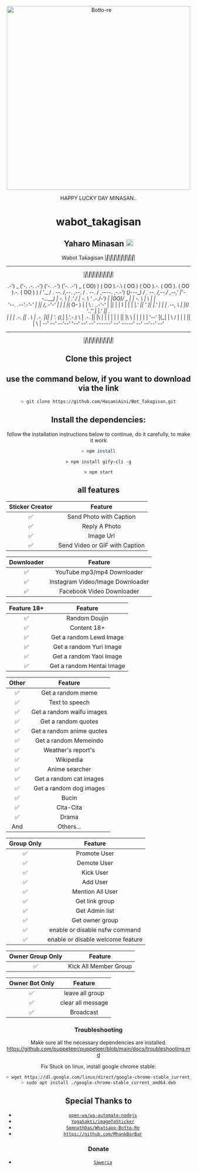 <div align="center">
<img src="https://resize.cdn.otakumode.com/ex/1200.630/0.111.596.314/u/f0da3d54cf33414f90114b28b3f9c571.jpg" alt="Botto-re" width="500" />

<p>HAPPY LUCKY DAY MINASAN..
 </p>



# wabot_takagisan
## Yaharo Minasan <img src="https://github.com/TheDudeThatCode/TheDudeThatCode/blob/master/Assets/Hi.gif" width="20px">





Wabot Takagisan
|_____|_____|_____|_____|_____|_____|_____|_____|_____|_____|_____|_____|_____|_____|_____|_____|


____ _____ _____ _____ _____ _____ _____ _____ _____ _____ _____ _____ _____ _____ _____ _____
 |_____|_____|_____|_____|_____|_____|_____|_____|_____|_____|_____|_____|_____|_____|_____|_____|


 .-') _      ('-.    .-. .-')    ('-.                          .-')     ('-.         .-') _
(  OO) )    ( OO ).-.\  ( OO )  ( OO ).-.                     ( OO ).  ( OO ).-.    ( OO ) )
/     '._   / . --. /,--. ,--.  / . --. /  ,----.     ,-.-') (_)---\_) / . --. /,--./ ,--,'
|'--...__)  | \-.  \ |  .'   /  | \-.  \  '  .-./-')  |  |OO)/    _ |  | \-.  \ |   \ |  |\
'--.  .--'.-'-'  |  ||      /,.-'-'  |  | |  |_( O- ) |  |  \\  :   ..-'-'  |  ||    \|  | )
   |  |    \| |_.'  ||     ' _)\| |_.'  | |  | .--, \ |  |(_/ '..''.\| |_.'  ||  .     
      |  |     |  .-.  ||  .   \   |  .-.  |(|  | '. (_/,|  |_.'.-._)   \ |  .-.  ||  |\    |
   |  |     |  | |  ||  |\   \  |  | |  | |  '--'  |(_|  |   \       / |  | |  ||  | \   |
   --'     --' --'--' '--'  --' --'  ------'   --'    -----'  --' --'--'  --'


  _____ _____ _____ _____ _____ _____ _____ _____ _____ _____ _____ _____ _____ _____ _____ _____
 |_____|_____|_____|_____|_____|_____|_____|_____|_____|_____|_____|_____|_____|_____|_____|_____|

## Clone this project 
## use the command below, if you want to download via the link

```bash
> git clone https://github.com/HasamiAini/Bot_Takagisan.git
```

## Install the dependencies:
follow the installation instructions below to continue,
do it carefully, to make it work

```bash
> npm install
```
```
> npm install gify-cli -g
```

```
> npm start
```

## all features

| Sticker Creator |                Feature           |
| :-----------: | :--------------------------------: |
|       ✅       | Send Photo with Caption          |
|       ✅       | Reply A Photo                    |
|       ✅       | Image Url                        |
|       ✅       | Send Video or GIF with Caption   |


| Downloader |                     Feature                |
| :------------: | :---------------------------------------------: |
|       ✅        |   YouTube mp3/mp4 Downloader                    |
|       ✅        |   Instagram Video/Image Downloader                  |
|       ✅        |   Facebook Video Downloader                  |

| Feature 18+ |                     Feature                |
| :------------: | :---------------------------------------------: |
|       ✅        |   Random Doujin                   |
|       ✅        |   Content 18+                  |
|       ✅        |   Get a random Lewd Image                  |
|       ✅        |   Get a random Yuri Image                  |
|       ✅        |   Get a random Yaoi Image                  |
|       ✅        |   Get a random Hentai Image                  |


| Other  |                     Feature                     |
| :------------: | :---------------------------------------------: |
|       ✅        |   Get a random meme             |
|       ✅        |   Text to speech                |
|       ✅        |   Get a random waifu images     |
|       ✅        |   Get a random quotes           |
|       ✅        |   Get a random anime quotes     |
|       ✅        |   Get a random Memeindo      |
|       ✅        |   Weather's report's     |
|       ✅        |   Wikipedia                 |
|       ✅        |   Anime searcher    |
|       ✅        |   Get a random cat images       |
|       ✅        |   Get a random dog images       |
|       ✅        |   Bucin       |
|       ✅        |   Cita-Cita       |
|       ✅        |   Drama       |
|      And        |   Others...                     |


| Group Only  |                     Feature                     |
| :------------: | :---------------------------------------------: |
|       ✅        |   Promote User                  |
|       ✅        |   Demote User                   |
|       ✅        |   Kick User                     |
|       ✅        |   Add User                      |
|       ✅        |   Mention All User              |
|       ✅        |   Get link group                |
|       ✅        |   Get Admin list                |
|       ✅        |   Get owner group               |
|       ✅        |   enable or disable nsfw command|
|       ✅        |   enable or disable welcome feature|


| Owner Group Only  |              Feature                |
| :------------: | :---------------------------------------------: |
|       ✅        |   Kick All Member Group                 |

| Owner Bot Only  |              Feature                |
| :------------: | :---------------------------------------------: |
|       ✅        |   leave all group                   |
|       ✅        |   clear all message                 |
|       ✅        |   Broadcast                      |


### Troubleshooting
Make sure all the necessary dependencies are installed.
https://github.com/puppeteer/puppeteer/blob/main/docs/troubleshooting.md

Fix Stuck on linux, install google chrome stable:
```bash
> wget https://dl.google.com/linux/direct/google-chrome-stable_current_amd64.deb
> sudo apt install ./google-chrome-stable_current_amd64.deb
```
## Special Thanks to
* [`open-wa/wa-automate-nodejs`](https://github.com/open-wa/wa-automate-nodejs)
* [`YogaSakti/imageToSticker`](https://github.com/YogaSakti/imageToSticker)
* [`SomnathDas/Whatsapp-Botto-Re`](https://github.com/SomnathDas/Whatsapp-Botto-Re)
* [`https://github.com/MhankBarBar`](https://github.com/MhankBarBar/whatsapp-bot)

### Donate
* [`Saweria`](https://saweria.co/hasamiain)
